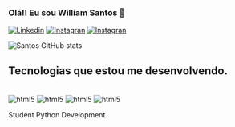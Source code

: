 ### Olá!! Eu sou William Santos 👋

[![Linkedin](https://img.shields.io/badge/LinkedIn-0077B5?style=for-the-badge&logo=linkedin&logoColor=white)](https://www.linkedin.com/in/willsantos86)
[![Instagran](https://img.shields.io/badge/Instagram-E4405F?style=for-the-badge&logo=instagram&logoColor=white)](https://www.instagram.com/willsantos_86)
[![Instagran](https://img.shields.io/badge/Facebook-1877F2?style=for-the-badge&logo=facebook&logoColor=white)](https://www.facebook.com/profile.php?id=100078388701045)

![Santos GitHub stats](https://github-readme-stats.vercel.app/api?username=willsantos86&show_icons=true&theme=merko)


## Tecnologias que estou me desenvolvendo.


<div style="display: inline_block"><br/>
<img align="center" alt="html5" src="https://img.shields.io/badge/Python-3776AB?style=for-the-badge&logo=python&logoColor=white"/>
<img align="center" alt="html5" src="https://img.shields.io/badge/Django-092E20?style=for-the-badge&logo=django&logoColor=white">
<img align="center" alt="html5" src="https://img.shields.io/badge/HTML5-E34F26?style=for-the-badge&logo=html5&logoColor=white">
<img align="center" alt="html5" src="https://img.shields.io/badge/CSS3-1572B6?style=for-the-badge&logo=css3&logoColor=white">
</div>


Student Python Development.
